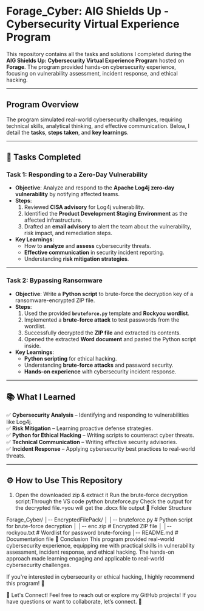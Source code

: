 # **Forage_Cyber: AIG Shields Up - Cybersecurity Virtual Experience Program**

This repository contains all the tasks and solutions I completed during the **AIG Shields Up: Cybersecurity Virtual Experience Program** hosted on **Forage**. The program provided hands-on cybersecurity experience, focusing on vulnerability assessment, incident response, and ethical hacking.

---

## **Program Overview**
The program simulated real-world cybersecurity challenges, requiring technical skills, analytical thinking, and effective communication. Below, I detail the **tasks**, **steps taken**, and **key learnings**.

---

## **📌 Tasks Completed**
### **Task 1: Responding to a Zero-Day Vulnerability**
- **Objective**: Analyze and respond to the **Apache Log4j zero-day vulnerability** by notifying affected teams.
- **Steps**:
  1. Reviewed **CISA advisory** for Log4j vulnerability.
  2. Identified the **Product Development Staging Environment** as the affected infrastructure.
  3. Drafted an **email advisory** to alert the team about the vulnerability, risk impact, and remediation steps.
- **Key Learnings**:
  - How to **analyze** and **assess** cybersecurity threats.
  - **Effective communication** in security incident reporting.
  - Understanding **risk mitigation strategies**.

---

### **Task 2: Bypassing Ransomware**
- **Objective**: Write a **Python script** to brute-force the decryption key of a ransomware-encrypted ZIP file.
- **Steps**:
  1. Used the provided **`bruteforce.py`** template and **Rockyou wordlist**.
  2. Implemented a **brute-force attack** to test passwords from the wordlist.
  3. Successfully decrypted the **ZIP file** and extracted its contents.
  4. Opened the extracted **Word document** and pasted the Python script inside.
- **Key Learnings**:
  - **Python scripting** for ethical hacking.
  - Understanding **brute-force attacks** and password security.
  - **Hands-on experience** with cybersecurity incident response.

---

## **📚 What I Learned**
✅ **Cybersecurity Analysis** – Identifying and responding to vulnerabilities like Log4j.  
✅ **Risk Mitigation** – Learning proactive defense strategies.  
✅ **Python for Ethical Hacking** – Writing scripts to counteract cyber threats.  
✅ **Technical Communication** – Writing effective security advisories.  
✅ **Incident Response** – Applying cybersecurity best practices to real-world threats.  

---

## **⚙️ How to Use This Repository**
1. Open the downloaded zip & extract it 
Run the brute-force decryption script:Through the VS code 
python bruteforce.py
Check the output for the decrypted file.=you will get the .docx file output
📂 Folder Structure

Forage_Cyber/
│-- EncryptedFilePack/
│   │-- bruteforce.py        # Python script for brute-force decryption
│   │-- enc.zip              # Encrypted ZIP file
│   │-- rockyou.txt          # Wordlist for password brute-forcing
│-- README.md                # Documentation file
🎯 Conclusion
This program provided real-world cybersecurity experience, equipping me with practical skills in vulnerability assessment, incident response, and ethical hacking. The hands-on approach made learning engaging and applicable to real-world cybersecurity challenges.

If you're interested in cybersecurity or ethical hacking, I highly recommend this program! 🚀

💬 Let's Connect!
Feel free to reach out or explore my GitHub projects! If you have questions or want to collaborate, let’s connect. 🔐

